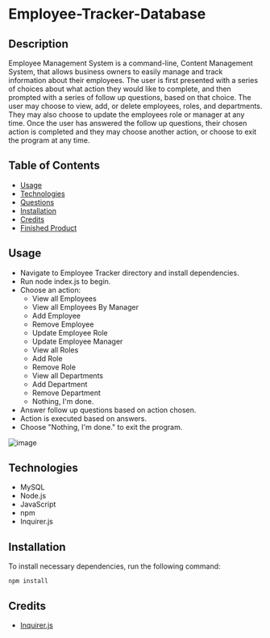 # Employee-Tracker-Database

## Description

Employee Management System is a command-line, Content Management System, that allows business owners to easily manage and track information about their employees. The user is first presented with a series of choices about what action they would like to complete, and then prompted with a series of follow up questions, based on that choice. The user may choose to view, add, or delete employees, roles, and departments. They may also choose to update the employees role or manager at any time. Once the user has answered the follow up questions, their chosen action is completed and they may choose another action, or choose to exit the program at any time.

## Table of Contents
* [Usage](#usage)
* [Technologies](#technologies)
* [Questions](#questions)
* [Installation](#Installation)
* [Credits](#Credits)
* [Finished Product](#finished-product)

## Usage
* Navigate to Employee Tracker directory and install dependencies.
* Run node index.js to begin.
* Choose an action:
    * View all Employees
    * View all Employees By Manager
    * Add Employee
    * Remove Employee
    * Update Employee Role
    * Update Employee Manager
    * View all Roles
    * Add Role
    * Remove Role
    * View all Departments
    * Add Department
    * Remove Department
    * Nothing, I'm done.
* Answer follow up questions based on action chosen.
* Action is executed based on answers.
* Choose "Nothing, I'm done." to exit the program.

![image](https://user-images.githubusercontent.com/70370805/102792480-6a566b00-435d-11eb-9ce0-50bb7f185718.png)

## Technologies
* MySQL
* Node.js
* JavaScript
* npm
* Inquirer.js

## Installation
To install necessary dependencies, run the following command: 
``` 
npm install 
``` 

## Credits
* [Inquirer.js](https://www.npmjs.com/package/inquirer)


